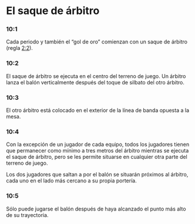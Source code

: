 # El saque de árbitro 

### 10:1
Cada periodo y también el “gol de oro” comienzan con un saque de árbitro (regla [2:2](#2:2)).

### 10:2
El saque de árbitro se ejecuta en el centro del terreno de juego. Un árbitro lanza el balón verticalmente después del toque de silbato del otro árbitro.

### 10:3
El otro árbitro está colocado en el exterior de la línea de banda opuesta a la mesa.

### 10:4
Con la excepción de un jugador de cada equipo, todos los jugadores tienen que permanecer como mínimo a tres metros del árbitro mientras se ejecuta el saque de árbitro, pero se les permite situarse en cualquier otra parte del terreno de juego.

Los dos jugadores que saltan a por el balón se situarán próximos al árbitro, cada uno en el lado más cercano a su propia portería.

### 10:5 
Sólo puede jugarse el balón después de haya alcanzado el punto más alto de su trayectoria.

